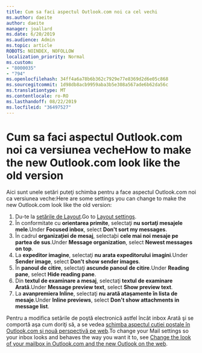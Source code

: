 ```yaml
---
title: Cum sa faci aspectul Outlook.com noi ca cel vechi
ms.author: daeite
author: daeite
manager: joallard
ms.date: 6/20/2019
ms.audience: Admin
ms.topic: article
ROBOTS: NOINDEX, NOFOLLOW
localization_priority: Normal
ms.custom:
- "8000035"
- "794"
ms.openlocfilehash: 34ff4a6a78b6b362c7929e77e8369d2d6e05c868
ms.sourcegitcommit: 1d98db8acb9959aba3b5e308a567ade6b62da56c
ms.translationtype: MT
ms.contentlocale: ro-RO
ms.lasthandoff: 08/22/2019
ms.locfileid: "36497527"
---
```

# <a name="how-to-make-the-new-outlookcom-look-like-the-old-version"></a><span data-ttu-id="fd230-102">Cum sa faci aspectul Outlook.com noi ca versiunea veche</span><span class="sxs-lookup"><span data-stu-id="fd230-102">How to make the new Outlook.com look like the old version</span></span>

<span data-ttu-id="fd230-103">Aici sunt unele setări puteţi schimba pentru a face aspectul Outlook.com noi ca versiunea veche:</span><span class="sxs-lookup"><span data-stu-id="fd230-103">Here are some settings you can change to make the new Outlook.com look like the old version:</span></span>

1. <span data-ttu-id="fd230-104">Du-te la [setările de Layout](https://outlook.live.com/mail/options/mail/layout).</span><span class="sxs-lookup"><span data-stu-id="fd230-104">Go to [Layout settings](https://outlook.live.com/mail/options/mail/layout).</span></span>
1. <span data-ttu-id="fd230-105">În conformitate cu **orientarea primite**, selectaţi **nu sortaţi mesajele mele**.</span><span class="sxs-lookup"><span data-stu-id="fd230-105">Under **Focused inbox**, select **Don't sort my messages**.</span></span>
1. <span data-ttu-id="fd230-106">În cadrul **organizaţiei de mesaj**, selectaþi **cele mai noi mesaje pe partea de sus**.</span><span class="sxs-lookup"><span data-stu-id="fd230-106">Under **Message organization**, select **Newest messages on top**.</span></span>
1. <span data-ttu-id="fd230-107">La **expeditor imagine**, selectaţi **nu arata expeditorului imagini**.</span><span class="sxs-lookup"><span data-stu-id="fd230-107">Under **Sender image**, select **Don't show sender images**.</span></span>
1. <span data-ttu-id="fd230-108">În **panoul de citire**, selectaţi **ascunde panoul de citire**.</span><span class="sxs-lookup"><span data-stu-id="fd230-108">Under **Reading pane**, select **Hide reading pane**.</span></span>
1. <span data-ttu-id="fd230-109">Din **textul de examinare a mesaj**, selectaţi **textul de examinare Arată**.</span><span class="sxs-lookup"><span data-stu-id="fd230-109">Under **Message preview text**, select **Show preview text**.</span></span>
1. <span data-ttu-id="fd230-110">La **avanpremiera Inline**, selectaţi **nu arată ataşamente în lista de mesaje**.</span><span class="sxs-lookup"><span data-stu-id="fd230-110">Under **Inline previews**, select **Don't show attachments in message list**.</span></span>

<span data-ttu-id="fd230-111">Pentru a modifica setările de poştă electronică astfel încât inbox Arată şi se comportă aşa cum doriţi să, a se vedea [schimba aspectul cutiei poştale în Outlook.com şi nouă perspectivă pe web](https://support.office.com/article/b41c2ecb-f23c-42b3-b7f8-659646d5e58c?wt.mc_id=Office_Outlook_com_Alchemy).</span><span class="sxs-lookup"><span data-stu-id="fd230-111">To change your Mail settings so your inbox looks and behaves the way you want it to, see [Change the look of your mailbox in Outlook.com and the new Outlook on the web](https://support.office.com/article/b41c2ecb-f23c-42b3-b7f8-659646d5e58c?wt.mc_id=Office_Outlook_com_Alchemy).</span></span>